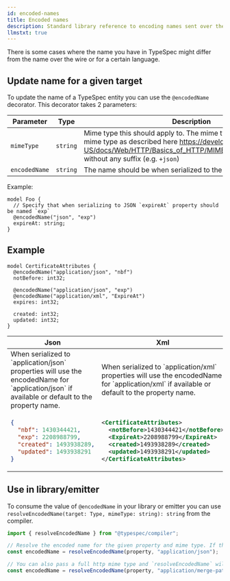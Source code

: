 ```yaml
---
id: encoded-names
title: Encoded names
description: Standard library reference to encoding names sent over the wire
llmstxt: true
---
```


There is some cases where the name you have in TypeSpec might differ from the name over the wire or for a certain language.

## Update name for a given target

To update the name of a TypeSpec entity you can use the `@encodedName` decorator. This decorator takes 2 parameters:

| Parameter     | Type     | Description                                                                                                                                                                                                            |
| ------------- | -------- | ---------------------------------------------------------------------------------------------------------------------------------------------------------------------------------------------------------------------- |
| `mimeType`    | `string` | Mime type this should apply to. The mime type should be a known mime type as described here https://developer.mozilla.org/en-US/docs/Web/HTTP/Basics_of_HTTP/MIME_types/Common_types without any suffix (e.g. `+json`) |
| `encodedName` | `string` | The name should be when serialized to the given mime type.                                                                                                                                                             |

Example:

```typespec
model Foo {
  // Specify that when serializing to JSON `expireAt` property should be named `exp`
  @encodedName("json", "exp")
  expireAt: string;
}
```

## Example

```typespec
model CertificateAttributes {
  @encodedName("application/json", "nbf")
  notBefore: int32;

  @encodedName("application/json", "exp")
  @encodedName("application/xml", "ExpireAt")
  expires: int32;

  created: int32;
  updated: int32;
}
```

<table>
<thead>
<tr>
<th>Json</th>
<th>Xml</th>
<th>Yaml</th>
</tr>
</thead>
<tr>
<td>When serialized to `application/json` properties will use the encodedName for `application/json` if available or default to the property name.</td>
<td>When serialized to `application/xml` properties will use the encodedName for `application/xml` if available or default to the property name.</td>
<td>Yaml didn't provide any different names so it will serialize using the property names.</td>
</tr>
<tr>
<td>

```json
{
  "nbf": 1430344421,
  "exp": 2208988799,
  "created": 1493938289,
  "updated": 1493938291
}
```

</td>
<td>

```xml
<CertificateAttributes>
  <notBefore>1430344421</notBefore>
  <ExpireAt>2208988799</ExpireAt>
  <created>1493938289</created>
  <updated>1493938291</updated>
</CertificateAttributes>
```

</td>

<td>

```yaml
notBefore: 1430344421
expires: 2208988799
created: 1493938289
updated: 1493938291
```

</td>
</tr>
</table>

## Use in library/emitter

To consume the value of `@encodedName` in your library or emitter you can use `resolveEncodedName(target: Type, mimeType: string): string` from the compiler.

```ts
import { resolveEncodedName } from "@typespec/compiler";

// Resolve the encoded name for the given property and mime type. If the property doesn't have a encoded name for the given mime type it will return the property name.
const encodedName = resolveEncodedName(property, "application/json");

// You can also pass a full http mime type and `resolveEncodedName` will automatically resolve it to the base mime type.
const encodedName = resolveEncodedName(property, "application/merge-patch+json");
```
